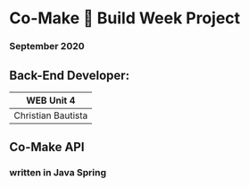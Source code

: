 # Co-Make :house_with_garden: Build Week Project
### September 2020

## Back-End Developer:

WEB Unit 4 |
------------ |
Christian Bautista |


## Co-Make API
### written in Java Spring
